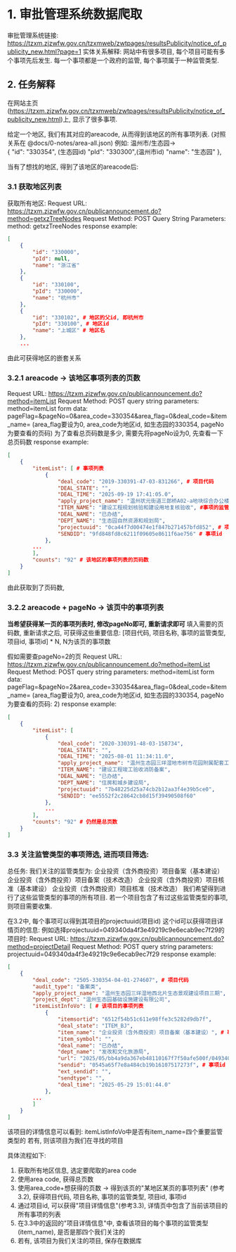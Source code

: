 # 1. 审批管理系统数据爬取

审批管理系统链接: https://tzxm.zjzwfw.gov.cn/tzxmweb/zwtpages/resultsPublicity/notice_of_publicity_new.html?page=1
实体关系解释: 网站中有很多项目, 每个项目可能有多个事项先后发生. 每一个事项都是一个政府的监管, 每个事项属于一种监管类型.

## 2. 任务解释

在网站主页(https://tzxm.zjzwfw.gov.cn/tzxmweb/zwtpages/resultsPublicity/notice_of_publicity_new.html)上, 显示了很多事项.


给定一个地区, 我们有其对应的areacode, 从而得到该地区的所有事项列表.
(对照关系在 @docs/0-notes/area-all.json)
例如:
温州市/生态园->    
{
    "id": "330354", (生态园id)
    "pId": "330300",(温州市id)
    "name": "生态园"
},

当有了想找的地区, 得到了该地区的areacode后:

### 3.1 获取地区列表

获取所有地区:
Request URL: https://tzxm.zjzwfw.gov.cn/publicannouncement.do?method=getxzTreeNodes
Request Method: POST
Query String Parameters: method: getxzTreeNodes
response example:
```json "地区列表"
[
    {
        "id": "330000",
        "pId": null,
        "name": "浙江省"
    },
    {
        "id": "330100",
        "pId": "330000",
        "name": "杭州市"
    },
    {
        "id": "330102", # 地区的父id, 即杭州市
        "pId": "330100", # 地区id
        "name": "上城区" # 地区名
    },
    ...
```
由此可获得地区的嵌套关系

### 3.2.1 areacode -> 该地区事项列表的页数
Request URL: https://tzxm.zjzwfw.gov.cn/publicannouncement.do?method=itemList
Request Method: POST
query string parameters: method=itemList
form data: pageFlag=&pageNo=0&area_code=330354&area_flag=0&deal_code=&item_name=
(area_flag要设为0, area_code为地区id, 如生态园的330354, pageNo为要查看的页码)
为了查看总页码数是多少, 需要先将pageNo设为0, 先查看一下总页码数
response example:
```json "某地区的pageNo=0的事项列表"
[
    {
        "itemList": [ # 事项列表
            {
                "deal_code": "2019-330391-47-03-831266", # 项目代码
                "DEAL_STATE": "",
                "DEAL_TIME": "2025-09-19 17:41:05.0",
                "apply_project_name": "温州状元街道三郎桥A02-a地块综合办公楼建设工程", # 项目名称
                "ITEM_NAME": "建设工程规划核验和建设用地复核验收", #事项的监管类型
                "DEAL_NAME": "已办结",
                "DEPT_NAME": "生态园自然资源和规划局",
                "projectuuid": "0ca44f7d00474e1f847b271457bfd852", # 项目id
                "SENDID": "9fd848fd8c6211f09605e8611f6ae756" # 事项id
            },
        ...
        ],
        "counts": "92" # 该地区的事项列表的页码数
    }
]
```
由此获取到了页码数,

### 3.2.2 areacode + pageNo -> 该页中的事项列表
**当希望获得某一页的事项列表时, 修改pageNo即可, 重新请求即可**
填入需要的页码数, 重新请求之后, 可获得这些重要信息: [项目代码, 项目名称, 事项的监管类型, 项目id, 事项id] * N, N为该页的事项数

假如需要查pageNo=2的页
Request URL: https://tzxm.zjzwfw.gov.cn/publicannouncement.do?method=itemList
Request Method: POST
query string parameters: method=itemList
form data: pageFlag=&pageNo=2&area_code=330354&area_flag=0&deal_code=&item_name=
(area_flag要设为0, area_code为地区id, 如生态园的330354, pageNo为要查看的页码: 2)
response example:
```json "某地区pageNo=2的事项列表"
[
    {
        "itemList": [
            {
                "deal_code": "2020-330391-48-03-158734",
                "DEAL_STATE": "",
                "DEAL_TIME": "2025-08-01 11:34:11.0",
                "apply_project_name": "温州生态园三垟湿地市树市花园附属配套工程",
                "ITEM_NAME": "建设工程竣工验收消防备案",
                "DEAL_NAME": "已办结",
                "DEPT_NAME": "住房和城乡建设局",
                "projectuuid": "7b48225d25a74cb2b12aa3f4e39b5ce0",
                "SENDID": "ee5552f2c28642cb8d15f39490508f60"
            },
            ...
        ],
        "counts": "92" # 仍然是总页数
    }
]
```

### 3.3 关注监管类型的事项筛选, 进而项目筛选:
总任务: 我们关注的监管类型为:
企业投资（含外商投资）项目备案（基本建设）
企业投资（含外商投资）项目备案（技术改造）
企业投资（含外商投资）项目核准（基本建设）
企业投资（含外商投资）项目核准（技术改造）
我们希望得到进行了这些监管类型的事项的所有项目.
若一个项目包含了有过这些监管类型的事项, 则项目需要收集.

在3.2中, 每个事项可以得到其项目的projectuuid(项目id)
这个id可以获得项目详情页的信息:
例如选择projectuuid=049340da4f3e49219c9e6ecab9ec7f29的项目时:
Request URL: https://tzxm.zjzwfw.gov.cn/publicannouncement.do?method=projectDetail
Request Method: POST
query string parameters: projectuuid=049340da4f3e49219c9e6ecab9ec7f29
response example:
```json "项目详情信息"
[
    {
        "deal_code": "2505-330354-04-01-274607", # 项目代码
        "audit_type": "备案类",
        "apply_project_name": "温州生态园三垟湿地西北片生态景观建设项目三期", # 项目名称
        "project_dept": "温州生态园基础设施建设有限公司",
        "itemListInfoVo": [ # 该项目的事项列表
            {
                "itemsortid": "6512f54b51c611e98ffe3c5282d9db7f",
                "deal_state": "ITEM_BJ",
                "item_name": "企业投资（含外商投资）项目备案（基本建设）", # 事项的监管类型 (这个情况下满足我们需要的监管类型, 则该项目为我们关注的项目)
                "item_symbol": "",
                "deal_name": "已办结",
                "dept_name": "发改和文化旅游局",
                "url": "2025/05/bb4a9da367eb48110167f7f50afe500f/049340da4f3e49219c9e6ecab9ec7f29/6ef3c4669efa409cae517c1f38077651_stamped.pdf", # pdf下载链接
                "sendid": "0545a65f7e8a484cb19b16107517273f", # 事项id
                "ext_sendid": "",
                "sendtype": "",
                "deal_time": "2025-05-29 15:01:44.0"
            },
        ...
        ]
    }
]
```
该项目的详情信息可以看到: itemListInfoVo中是否有item_name=四个重要监管类型的
若有, 则该项目为我们在寻找的项目

具体流程如下:
1. 获取所有地区信息, 选定要爬取的area code
2. 使用area code, 获得总页数
3. 使用area_code+想获得的页数 -> 得到该页的"某地区某页的事项列表" (参考3.2), 获得项目代码, 项目名称, 事项的监管类型, 项目id, 事项id
4. 通过项目id, 可以获得"项目详情信息"(参考3.3), 详情页中包含了当前该项目的所有事项的列表
5. 在3.3中的返回的"项目详情信息"中, 查看该项目的每个事项的监管类型(item_name), 是否是那四个我们关注的
6. 若有, 该项目为我们关注的项目, 保存在数据库